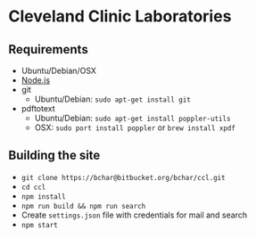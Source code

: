 # Cleveland Clinic Laboratories

## Requirements

- Ubuntu/Debian/OSX
- [Node.js](https://github.com/joyent/node/wiki/Installing-Node.js-via-package-manager)
- git
    - Ubuntu/Debian: `sudo apt-get install git`
- pdftotext
    - Ubuntu/Debian: `sudo apt-get install poppler-utils`
    - OSX: `sudo port install poppler` or `brew install xpdf`

## Building the site

- `git clone https://bchar@bitbucket.org/bchar/ccl.git`
- `cd ccl`
- `npm install`
- `npm run build && npm run search`
- Create `settings.json` file with credentials for mail and search
- `npm start`
